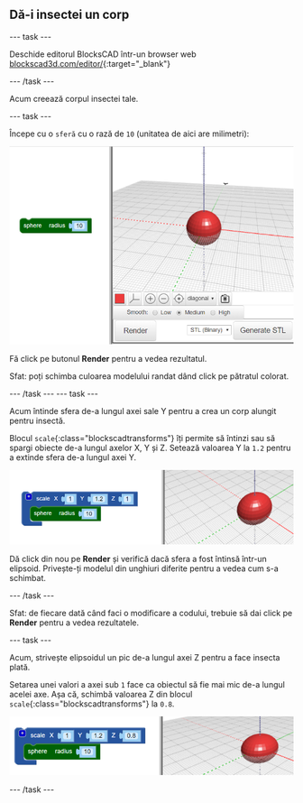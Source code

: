 ## Dă-i insectei un corp

--- task ---

Deschide editorul BlocksCAD într-un browser web [blockscad3d.com/editor/](https://www.blockscad3d.com/editor/){:target="_blank"}

--- /task ---

Acum creează corpul insectei tale.

--- task ---

Începe cu o `sferă` cu o rază de `10` (unitatea de aici are milimetri):

![captură de ecran](images/bug-body-sphere.png)

Fă click pe butonul **Render** pentru a vedea rezultatul.

Sfat: poți schimba culoarea modelului randat dând click pe pătratul colorat.

--- /task --- --- task ---

Acum întinde sfera de-a lungul axei sale Y pentru a crea un corp alungit pentru insectă.

Blocul `scale`{:class="blockscadtransforms"} îți permite să întinzi sau să spargi obiecte de-a lungul axelor X, Y și Z. Setează valoarea Y la `1.2` pentru a extinde sfera de-a lungul axei Y.

![captură de ecran](images/bug-body-y.png)

Dă click din nou pe **Render** și verifică dacă sfera a fost întinsă într-un elipsoid. Privește-ți modelul din unghiuri diferite pentru a vedea cum s-a schimbat.

--- /task ---

Sfat: de fiecare dată când faci o modificare a codului, trebuie să dai click pe **Render** pentru a vedea rezultatele.

--- task ---

Acum, strivește elipsoidul un pic de-a lungul axei Z pentru a face insecta plată.

Setarea unei valori a axei sub `1` face ca obiectul să fie mai mic de-a lungul acelei axe. Așa că, schimbă valoarea Z din blocul `scale`{:class="blockscadtransforms"} la `0.8`.

![captură de ecran](images/bug-body-z.png)

--- /task ---




